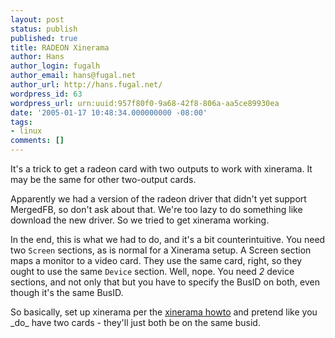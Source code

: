 ```yaml
---
layout: post
status: publish
published: true
title: RADEON Xinerama
author: Hans
author_login: fugalh
author_email: hans@fugal.net
author_url: http://hans.fugal.net/
wordpress_id: 63
wordpress_url: urn:uuid:957f80f0-9a68-42f8-806a-aa5ce89930ea
date: '2005-01-17 10:48:34.000000000 -08:00'
tags:
- linux
comments: []
---
```

<p>It's a trick to get a radeon card with two outputs to work with xinerama. It
may be the same for other two-output cards.</p>

<p>Apparently we had a version of the radeon driver that didn't yet support
MergedFB, so don't ask about that. We're too lazy to do something like download
the new driver. So we tried to get xinerama working. </p>

<p>In the end, this is what we had to do, and it's a bit counterintuitive. You
need two <code>Screen</code> sections, as is normal for a Xinerama setup. A Screen section
maps a monitor to a video card. They use the same card, right, so they ought to
use the same <code>Device</code> section. Well, nope. You need <em>2</em> device sections, and
not only that but you have to specify the BusID on both, even though it's the
same BusID.</p>

<p>So basically, set up xinerama per the <a href="http://www.tldp.org/HOWTO/Xinerama-HOWTO/">xinerama
howto</a> and pretend like you _do_
have two cards - they'll just both be on the same busid.</p>
